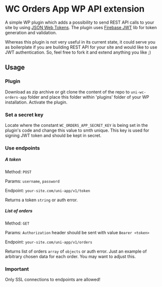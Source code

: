 # WC Orders App WP API extension 


A simple WP plugin which adds  a possibility to send 
REST API calls to your site by using
 [JSON Web Tokens](https://jwt.io/). The plugin uses
 [Firebase JWT](https://github.com/firebase/php-jwt)
 lib for token generation and validation.
 
 Whereas this plugin is not very useful in its 
 current state, it could serve you as boilerplate
 if you are building REST API for your site and
 would like to use JWT authentication. So, feel
 free to fork it and extend anything you like ;)
 
 ## Usage
 
 ### Plugin
 Download as zip archive or git clone the content
 of the repo to `uni-wc-orders-app` folder and 
 place this folder within 'plugins' folder of your 
 WP installation. Activate the plugin.
 
 ### Set a secret key
 Locate where the constant 
 `WC_ORDERS_APP_SECRET_KEY` is being set in 
 the plugin's code and
 change this value to smth unique. This key is used
 for signing JWT token and should be kept in 
 secret.
 
 ### Use endpoints
 
 ##### A token
 Method: `POST`
 
 Params: `username`, `password`
 
 Endpoint: `your-site.com/uni-app/v1/token`

Returns a token `string`  or auth error.
 

 ##### List of orders
 Method: `GET`
 
 Params: `Authorization` header should be sent with
 value `Bearer <token>`
 
 Endpoint: `your-site.com/uni-app/v1/orders`

 Returns list of orders `array` of `objects` 
 or auth error. Just an example of arbitrary chosen
 data for each order. You may want to adjust this.

 ### Important
 Only SSL connections to endpoints are allowed!